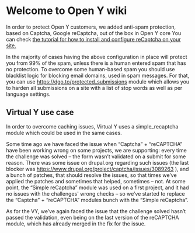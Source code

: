 # Welcome to Open Y wiki

In order to protect Open Y customers, we added anti-spam protection, based on Captcha, Google reCaptcha, out of the box in Open Y core
You can check [the tutorial for how to install and configure reCaptcha on your site.](https://www.youtube.com/watch?v=nHo2uL-bPyM)

In the majority of cases having the above configuration in place will protect you from 99% of the spam, unless there is a human entered spam that has no protection. To overcome some human-based spam you should use blacklist logic for blocking email domains, used in spam messages.
For that, you can use https://dgo.to/protected_submissions module which allows you to harden all submissions on a site with a list of stop words as well as per language settings.

## Virtual Y use case

In order to overcome caching issues, Virtual Y uses a simple_recaptcha module which could be used in the same cases.

Some time ago we have faced the issue when “Captcha” + “reCAPTCHA” have been working wrong on some projects, we are supporting: every time the challenge was solved – the form wasn’t validated on a submit for some reason.
There was some issue on drupal.org regarding such issues (the last blocker was https://www.drupal.org/project/captcha/issues/3089263 ), and a bunch of patches, that should resolve the issues, so that times we’ve applied the patches and sometimes that helped, sometimes – not.
At some point, the “Simple reCaptcha” module was used on a first project, and it had no issues with the challenges' wrong checks – so we’ve started to replace the “Captcha” + “reCAPTCHA” modules bunch with the “Simple reCaptcha”.

As for the VY, we’ve again faced the issue that the challenge solved hasn’t passed the validation, even being on the last version of the reCAPTCHA module, which has already merged in the fix for the issue. 